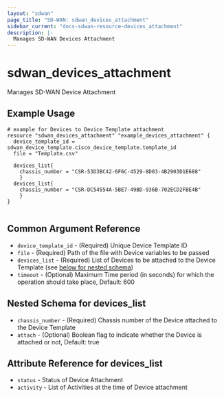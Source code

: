 ```yaml
---
layout: "sdwan"
page_title: "SD-WAN: sdwan_devices_attachment"
sidebar_current: "docs-sdwan-resource-devices_attachment"
description: |-
  Manages SD-WAN Devices Attachment
---
```


# sdwan_devices_attachment #
Manages SD-WAN Device Attachment

## Example Usage ##

```hcl
# example for Devices to Device Template attachment
resource "sdwan_devices_attachment" "example_devices_attachment" {
  device_template_id = sdwan_device_template.cisco_device_template.template_id
  file = "Template.csv"

  devices_list{
    chassis_number = "CSR-53D3BC42-6F6C-4529-8D03-4B2903D1E688"
    }
  devices_list{
    chassis_number = "CSR-DC54554A-5BE7-49BD-936B-702ECD2FBE4B"
    }  
}


```
## Common Argument Reference ##
* `device_template_id` - (Required) Unique Device Template ID
* `file` - (Required) Path of the file with Device variables to be passed
* `devices_list` - (Required) List of Devices to be attached to the Device Template (see [below for nested schema](#nestedblock--devices_list))
* `timeout` - (Optional) Maximum Time period (in seconds) for which the operation should take place, Default: 600

<a id="nestedblock--devices_list"></a>
## Nested Schema for devices_list ##
* `chassis_number` - (Required) Chassis number of the Device attached to the Device Template
* `attach` - (Optional) Boolean flag to indicate whether the Device is attached or not, Default: true

## Attribute Reference for devices_list ##
* `status` - Status of Device Attachment
* `activity` - List of Activities at the time of Device attachment
